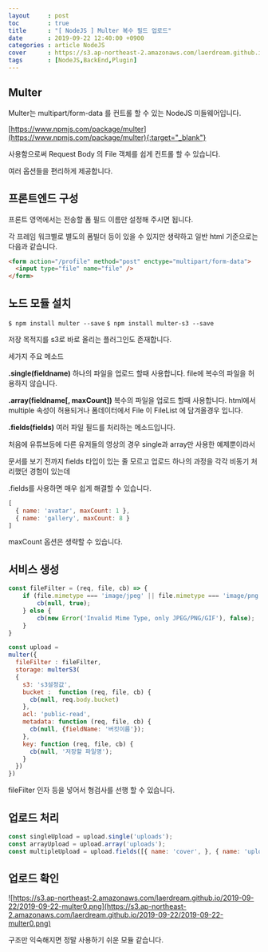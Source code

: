 ```yaml
---
layout     : post
toc        : true
title      : "[ NodeJS ] Multer 복수 필드 업로드"
date       : 2019-09-22 12:40:00 +0900
categories : article NodeJS
cover      : https://s3.ap-northeast-2.amazonaws.com/laerdream.github.io/cover/node.jpg
tags       : [NodeJS,BackEnd,Plugin]
---
```



## Multer

Multer는 multipart/form-data 를 컨트롤 할 수 있는 NodeJS 미들웨어입니다.

[https://www.npmjs.com/package/multer](https://www.npmjs.com/package/multer){:target="_blank"}

사용함으로써 Request Body 의 File 객체를 쉽게 컨트롤 할 수 있습니다.

여러 옵션들을 편리하게 제공합니다.

## 프론트엔드 구성

프론트 영역에서는 전송할 폼 필드 이름만 설정해 주시면 됩니다.

각 프레임 워크별로 별도의 폼빌더 등이 있을 수 있지만 생략하고 일반 html 기준으로는 다음과 같습니다.

```html
<form action="/profile" method="post" enctype="multipart/form-data">
  <input type="file" name="file" />
</form>
```

## 노드 모듈 설치

`$ npm install multer --save`
`$ npm install multer-s3 --save`

저장 목적지를 s3로 바로 올리는 플러그인도 존재합니다.

세가지 주요 메소드

**.single(fieldname)**
하나의 파일을 업로드 할때 사용합니다. file에 복수의 파일을 허용하지 않습니다.

**.array(fieldname[, maxCount])**
복수의 파일을 업로드 할때 사용합니다. html에서 multiple 속성이 허용되거나 폼데이터에서 File 이 FileList 에 담겨올경우 입니다.

**.fields(fields)**
여러 파일 필드를 처리하는 메소드입니다.

처음에 유튜브등에 다른 유저들의 영상의 경우 single과 array만 사용한 예제뿐이라서

문서를 보기 전까지 fields 타입이 있는 줄 모르고 업로드 하나의 과정을 각각 비동기 처리했던 경험이 있는데

.fields를 사용하면 매우 쉽게 해결할 수 있습니다.

```javascript
[
  { name: 'avatar', maxCount: 1 },
  { name: 'gallery', maxCount: 8 }
]
```

maxCount 옵션은 생략할 수 있습니다.


## 서비스 생성

```javascript
const fileFilter = (req, file, cb) => {
    if (file.mimetype === 'image/jpeg' || file.mimetype === 'image/png' || file.mimetype === 'image/gif') {
        cb(null, true);
    } else {
        cb(new Error('Invalid Mime Type, only JPEG/PNG/GIF'), false);
    }
}

const upload =
multer({
  fileFilter : fileFilter,
  storage: multerS3(
  {
    s3: 's3설정값',
    bucket :  function (req, file, cb) {
      cb(null, req.body.bucket)
    },
    acl: 'public-read',
    metadata: function (req, file, cb) {
      cb(null, {fieldName: '버킷이름'});
    },
    key: function (req, file, cb) {
      cb(null, '저장할 파일명');
    }
  })
})
```
fileFilter 인자 등을 넣어서 형검사를 선행 할 수 있습니다.

## 업로드 처리

```javascript
const singleUpload = upload.single('uploads');
const arrayUpload = upload.array('uploads');
const multipleUpload = upload.fields([{ name: 'cover', }, { name: 'uploads', }]);
```

## 업로드 확인
![https://s3.ap-northeast-2.amazonaws.com/laerdream.github.io/2019-09-22/2019-09-22-multer0.png](https://s3.ap-northeast-2.amazonaws.com/laerdream.github.io/2019-09-22/2019-09-22-multer0.png)

구조만 익숙해지면 정말 사용하기 쉬운 모듈 같습니다.